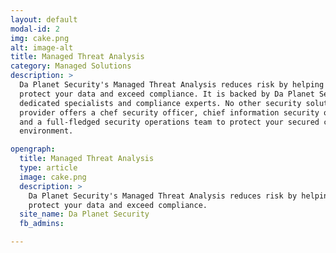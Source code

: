 ```yaml
---
layout: default
modal-id: 2
img: cake.png
alt: image-alt
title: Managed Threat Analysis
category: Managed Solutions
description: >
  Da Planet Security's Managed Threat Analysis reduces risk by helping you
  protect your data and exceed compliance. It is backed by Da Planet Security's
  dedicated specialists and compliance experts. No other security solutions
  provider offers a chef security officer, chief information security officer,
  and a full-fledged security operations team to protect your secured cloud
  environment.

opengraph:
  title: Managed Threat Analysis
  type: article
  image: cake.png
  description: >
    Da Planet Security's Managed Threat Analysis reduces risk by helping you
    protect your data and exceed compliance.
  site_name: Da Planet Security
  fb_admins:

---
```

